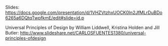 Slides:  https://docs.google.com/presentation/d/1VHZVtzhxUOCK0In2JfMLrDuBDo6265a6DQtqTwpfkmE/edit#slide=id.p

Universal Principles of Design by William Liddwell, Kristina Holden and Jill Butler:
http://www.slideshare.net/CARLOSFUENTES1380/universal-principles-ofdesign
